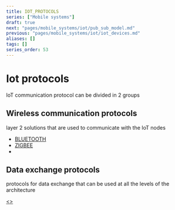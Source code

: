 ```yaml
---
title: IOT_PROTOCOLS
series: ["Mobile systems"]
draft: true
next: "pages/mobile_systems/iot/pub_sub_model.md"
previous: "pages/mobile_systems/iot/iot_devices.md"
aliases: []
tags: []
series_order: 53
---
```


# Iot protocols

IoT communication protocol can be divided in 2 groups

## Wireless communication protocols

layer 2 solutions that are used to communicate with the IoT nodes

- [BLUETOOTH](pages/mobile_systems/wireless/bluetooth.md)
- [ZIGBEE](pages/mobile_systems/wireless/zigbee.md)
-

## Data exchange protocols

protocols for data exchange that can be used at all the levels of the architecture

[<](pages/mobile_systems/iot/iot_devices.md)[>](pages/mobile_systems/iot/pub_sub_model.md)
